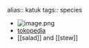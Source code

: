 alias:: katuk
tags:: species

- ![image.png](https://peach-geographical-bat-397.mypinata.cloud/ipfs/QmXrcD1me6sSLuJ8nL6ZMNSRdQW7xUuLnuTNErynzFQGN7)
- [tokopedia](https://www.tokopedia.com/kebunpetanimalang/bibit-daun-katuk-katu-sayur-tanaman-herbal-pelancar-asi-hidup-super?extParam=whid%3D11247721)
- [[salad]] and [[stew]]